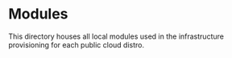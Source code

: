 # Modules

This directory houses all local modules used in the infrastructure provisioning for each public cloud distro. 